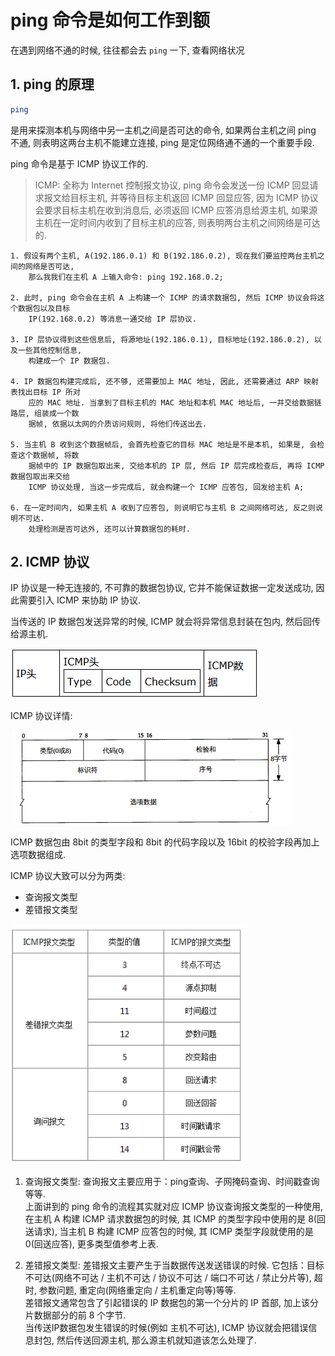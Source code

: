 # ping 命令是如何工作到额
在遇到网络不通的时候, 往往都会去 `ping` 一下, 查看网络状况

## 1. ping 的原理
```bash
ping
```

是用来探测本机与网络中另一主机之间是否可达的命令, 如果两台主机之间 ping 不通, 则表明这两台主机不能建立连接, ping 是定位网络通不通的一个重要手段.

ping 命令是基于 ICMP 协议工作的.

> ICMP: 全称为 Internet 控制报文协议, ping 命令会发送一份 ICMP 回显请求报文给目标主机, 并等待目标主机返回 ICMP 回显应答, 因为 ICMP 协议会要求目标主机在收到消息后, 必须返回 ICMP 应答消息给源主机, 如果源主机在一定时间内收到了目标主机的应答, 则表明两台主机之间网络是可达的.

    1. 假设有两个主机, A(192.186.0.1) 和 B(192.186.0.2), 现在我们要监控两台主机之间的网络是否可达, 
        那么我我们在主机 A 上输入命令: ping 192.168.0.2;
        
    2. 此时, ping 命令会在主机 A 上构建一个 ICMP 的请求数据包, 然后 ICMP 协议会将这个数据包以及目标
        IP(192.168.0.2) 等消息一通交给 IP 层协议.
    
    3. IP 层协议得到这些信息后, 将源地址(192.186.0.1), 目标地址(192.186.0.2), 以及一些其他控制信息, 
        构建成一个 IP 数据包.
        
    4. IP 数据包构建完成后, 还不够, 还需要加上 MAC 地址, 因此, 还需要通过 ARP 映射表找出目标 IP 所对
        应的 MAC 地址. 当拿到了目标主机的 MAC 地址和本机 MAC 地址后, 一并交给数据链路层, 组装成一个数
        据帧, 依据以太网的介质访问规则, 将他们传送出去.
        
    5. 当主机 B 收到这个数据帧后, 会首先检查它的目标 MAC 地址是不是本机, 如果是, 会检查这个数据帧, 将数
        据帧中的 IP 数据包取出来, 交给本机的 IP 层, 然后 IP 层完成检查后, 再将 ICMP 数据包取出来交给 
        ICMP 协议处理, 当这一步完成后, 就会构建一个 ICMP 应答包, 回发给主机 A;
        
    6. 在一定时间内, 如果主机 A 收到了应答包, 则说明它与主机 B 之间网络可达, 反之则说明不可达.
        处理检测是否可达外, 还可以计算数据包的耗时.
        
## 2. ICMP 协议
IP 协议是一种无连接的, 不可靠的数据包协议, 它并不能保证数据一定发送成功, 因此需要引入 ICMP 来协助 IP 协议.

当传送的 IP 数据包发送异常的时候, ICMP 就会将异常信息封装在包内, 然后回传给源主机.

![](.how-does-ping-cmd-works_images/c1814f77.png)

ICMP 协议详情:

![](.how-does-ping-cmd-works_images/aa30cb3c.png)

ICMP 数据包由 8bit 的类型字段和 8bit 的代码字段以及 16bit 的校验字段再加上选项数据组成.

ICMP 协议大致可以分为两类:
- 查询报文类型
- 差错报文类型

![](.how-does-ping-cmd-works_images/b4efe565.png)

1. 查询报文类型: 查询报文主要应用于：ping查询、子网掩码查询、时间戳查询等等.  
上面讲到的 ping 命令的流程其实就对应 ICMP 协议查询报文类型的一种使用, 在主机 A 构建 ICMP 请求数据包的时候, 其 ICMP 的类型字段中使用的是 8(回送请求), 当主机 B 构建 ICMP 应答包的时候, 其 ICMP 类型字段就使用的是 0(回送应答), 更多类型值参考上表.

2. 差错报文类型: 差错报文主要产生于当数据传送发送错误的时候. 
它包括：目标不可达(网络不可达 / 主机不可达 / 协议不可达 / 端口不可达 / 禁止分片等), 超时, 参数问题, 重定向(网络重定向 / 主机重定向等)等等.  
差错报文通常包含了引起错误的 IP 数据包的第一个分片的 IP 首部, 加上该分片数据部分的前 8 个字节.  
当传送IP数据包发生错误的时候(例如 主机不可达), ICMP 协议就会把错误信息封包, 然后传送回源主机, 那么源主机就知道该怎么处理了.